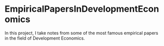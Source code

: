 # EmpiricalPapersInDevelopmentEconomics
In this project, I take notes from some of the most famous empirical papers in the field of Development Economics.
